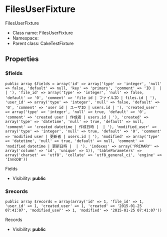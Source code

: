 FilesUserFixture
===============

FilesUserFixture




* Class name: FilesUserFixture
* Namespace: 
* Parent class: CakeTestFixture





Properties
----------


### $fields

    public array $fields = array('id' => array('type' => 'integer', 'null' => false, 'default' => null, 'key' => 'primary', 'comment' => 'ID |  |  | '), 'file_id' => array('type' => 'integer', 'null' => false, 'default' => '0', 'comment' => 'file id | ファイルID | files.id | '), 'user_id' => array('type' => 'integer', 'null' => false, 'default' => '0', 'comment' => 'user id | ユーザID | users.id | '), 'created_user' => array('type' => 'integer', 'null' => true, 'default' => '0', 'comment' => 'created user | 作成者 | users.id | '), 'created' => array('type' => 'datetime', 'null' => true, 'default' => null, 'comment' => 'created datetime | 作成日時 |  | '), 'modified_user' => array('type' => 'integer', 'null' => true, 'default' => '0', 'comment' => 'modified user | 更新者 | users.id | '), 'modified' => array('type' => 'datetime', 'null' => true, 'default' => null, 'comment' => 'modified datetime | 更新日時 |  | '), 'indexes' => array('PRIMARY' => array('column' => 'id', 'unique' => 1)), 'tableParameters' => array('charset' => 'utf8', 'collate' => 'utf8_general_ci', 'engine' => 'InnoDB'))

Fields



* Visibility: **public**


### $records

    public array $records = array(array('id' => 1, 'file_id' => 1, 'user_id' => 1, 'created_user' => 1, 'created' => '2015-01-25 07:41:07', 'modified_user' => 1, 'modified' => '2015-01-25 07:41:07'))

Records



* Visibility: **public**



